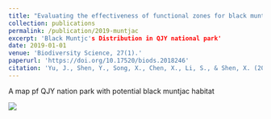 ```yaml
---
title: "Evaluating the effectiveness of functional zones for black muntjac (Muntiacus crinifrons) protection in qianjiangyuan national park pilot site"
collection: publications
permalink: /publication/2019-muntjac
excerpt: 'Black Muntjc's Distribution in QJY national park'
date: 2019-01-01
venue: 'Biodiversity Science, 27(1).'
paperurl: 'https://doi.org/10.17520/biods.2018246'
citation: 'Yu, J., Shen, Y., Song, X., Chen, X., Li, S., & Shen, X. (2019). Evaluating the effectiveness of functional zones for black muntjac (Muntiacus crinifrons) protection in qianjiangyuan national park pilot site. Biodiversity Science, 27(1).'
---
```


A map pf QJY nation park with potential black muntjac habitat

![](https://YunyiShen.github.io/files/BM.jpg)
